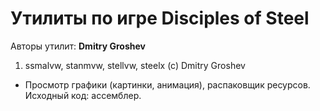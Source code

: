 ﻿# Утилиты по игре Disciples of Steel

Авторы утилит: **Dmitry Groshev**

1. ssmalvw, stanmvw, stellvw, steelx (c) Dmitry Groshev
 * Просмотр графики (картинки, анимация), распаковщик ресурсов. Исходный код: ассемблер.